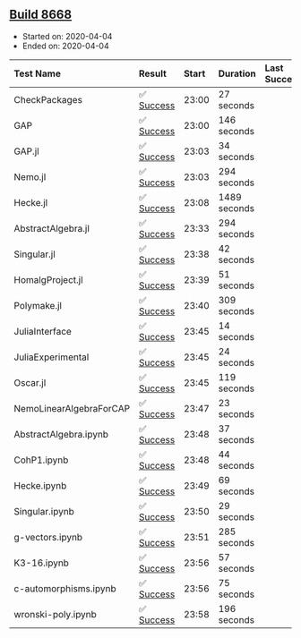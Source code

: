 ## [Build 8668](https://oscarci.mathematik.uni-kl.de/job/oscar/8668/)

* Started on: 2020-04-04
* Ended on: 2020-04-04

| Test Name    | Result | Start | Duration | Last Success | First Failure |
|:-------------|:-------|:------|:---------|:-------------|:--------------|
| CheckPackages | ✅ [Success](https://oscarci.mathematik.uni-kl.de/job/oscar/8668/artifact/logs/build-8668/CheckPackages.log) | 23:00 | 27 seconds |  |  |
| GAP | ✅ [Success](https://oscarci.mathematik.uni-kl.de/job/oscar/8668/artifact/logs/build-8668/GAP.log) | 23:00 | 146 seconds |  |  |
| GAP.jl | ✅ [Success](https://oscarci.mathematik.uni-kl.de/job/oscar/8668/artifact/logs/build-8668/GAP.jl.log) | 23:03 | 34 seconds |  |  |
| Nemo.jl | ✅ [Success](https://oscarci.mathematik.uni-kl.de/job/oscar/8668/artifact/logs/build-8668/Nemo.jl.log) | 23:03 | 294 seconds |  |  |
| Hecke.jl | ✅ [Success](https://oscarci.mathematik.uni-kl.de/job/oscar/8668/artifact/logs/build-8668/Hecke.jl.log) | 23:08 | 1489 seconds |  |  |
| AbstractAlgebra.jl | ✅ [Success](https://oscarci.mathematik.uni-kl.de/job/oscar/8668/artifact/logs/build-8668/AbstractAlgebra.jl.log) | 23:33 | 294 seconds |  |  |
| Singular.jl | ✅ [Success](https://oscarci.mathematik.uni-kl.de/job/oscar/8668/artifact/logs/build-8668/Singular.jl.log) | 23:38 | 42 seconds |  |  |
| HomalgProject.jl | ✅ [Success](https://oscarci.mathematik.uni-kl.de/job/oscar/8668/artifact/logs/build-8668/HomalgProject.jl.log) | 23:39 | 51 seconds |  |  |
| Polymake.jl | ✅ [Success](https://oscarci.mathematik.uni-kl.de/job/oscar/8668/artifact/logs/build-8668/Polymake.jl.log) | 23:40 | 309 seconds |  |  |
| JuliaInterface | ✅ [Success](https://oscarci.mathematik.uni-kl.de/job/oscar/8668/artifact/logs/build-8668/JuliaInterface.log) | 23:45 | 14 seconds |  |  |
| JuliaExperimental | ✅ [Success](https://oscarci.mathematik.uni-kl.de/job/oscar/8668/artifact/logs/build-8668/JuliaExperimental.log) | 23:45 | 24 seconds |  |  |
| Oscar.jl | ✅ [Success](https://oscarci.mathematik.uni-kl.de/job/oscar/8668/artifact/logs/build-8668/Oscar.jl.log) | 23:45 | 119 seconds |  |  |
| NemoLinearAlgebraForCAP | ✅ [Success](https://oscarci.mathematik.uni-kl.de/job/oscar/8668/artifact/logs/build-8668/NemoLinearAlgebraForCAP.log) | 23:47 | 23 seconds |  |  |
| AbstractAlgebra.ipynb | ✅ [Success](https://oscarci.mathematik.uni-kl.de/job/oscar/8668/artifact/logs/build-8668/AbstractAlgebra.ipynb.log) | 23:48 | 37 seconds |  |  |
| CohP1.ipynb | ✅ [Success](https://oscarci.mathematik.uni-kl.de/job/oscar/8668/artifact/logs/build-8668/CohP1.ipynb.log) | 23:48 | 44 seconds |  |  |
| Hecke.ipynb | ✅ [Success](https://oscarci.mathematik.uni-kl.de/job/oscar/8668/artifact/logs/build-8668/Hecke.ipynb.log) | 23:49 | 69 seconds |  |  |
| Singular.ipynb | ✅ [Success](https://oscarci.mathematik.uni-kl.de/job/oscar/8668/artifact/logs/build-8668/Singular.ipynb.log) | 23:50 | 29 seconds |  |  |
| g-vectors.ipynb | ✅ [Success](https://oscarci.mathematik.uni-kl.de/job/oscar/8668/artifact/logs/build-8668/g-vectors.ipynb.log) | 23:51 | 285 seconds |  |  |
| K3-16.ipynb | ✅ [Success](https://oscarci.mathematik.uni-kl.de/job/oscar/8668/artifact/logs/build-8668/K3-16.ipynb.log) | 23:56 | 57 seconds |  |  |
| c-automorphisms.ipynb | ✅ [Success](https://oscarci.mathematik.uni-kl.de/job/oscar/8668/artifact/logs/build-8668/c-automorphisms.ipynb.log) | 23:56 | 75 seconds |  |  |
| wronski-poly.ipynb | ✅ [Success](https://oscarci.mathematik.uni-kl.de/job/oscar/8668/artifact/logs/build-8668/wronski-poly.ipynb.log) | 23:58 | 196 seconds |  |  |
